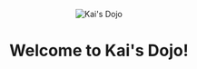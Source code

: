 <p align="center">
  <img src="https://i.pinimg.com/originals/6b/d9/45/6bd945a316dcd4b27aa28bd8a7df8529.jpg" alt="Kai's Dojo" style="max-width: 100%; height: auto;">
</p>

<h1 align="center">Welcome to Kai's Dojo!</h1>
